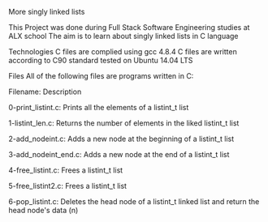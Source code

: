 More singly linked lists

This Project was done during Full Stack Software Engineering studies at ALX school The aim is to learn about singly linked lists in C language

Technologies
C files are complied using gcc 4.8.4
C files are written according to C90 standard
tested on Ubuntu 14.04 LTS

Files
All of the following files are programs written in C:

Filename: 	Description

0-print_listint.c:  	Prints all the elements of a listint_t list

1-listint_len.c:  	Returns the number of elements in the liked listint_t list

2-add_nodeint.c:  	Adds a new node at the beginning of a listint_t list

3-add_nodeint_end.c:  	Adds a new node at the end of a listint_t list

4-free_listint.c:   	Frees a listint_t list

5-free_listint2.c:  	Frees a listint_t list

6-pop_listint.c:  	Deletes the head node of a listint_t linked list and return the head node's data (n)

